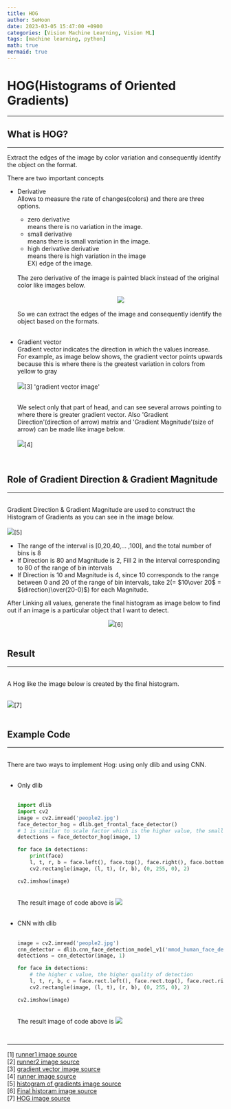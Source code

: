 ```yaml
---
title: HOG
author: SeHoon
date: 2023-03-05 15:47:00 +0900
categories: [Vision Machine Learning, Vision ML]
tags: [machine learning, python]
math: true
mermaid: true
---
```


# HOG(Histograms of Oriented Gradients)
---
## What is HOG?
---
Extract the edges of the image by color variation and consequently identify the object on the format.

There are two important concepts
- Derivative<br>
    Allows to measure the rate of changes(colors) and there are three options.
    + zero derivative<br>
        means there is no variation in the image.
    + small derivative<br>
        means there is small variation in the image.
    + high derivative derivative<br>
        means there is high variation in the image<br> EX) edge of the image.
    <br>  
    The zero derivative of the image is painted black instead of the original color like images below.<br>
    <br>
    <center>
    <img src="https://user-images.githubusercontent.com/28240052/224238779-4631845b-b8bb-4925-8c10-d97363546245.png"> 
    </center>
    <br>
    So we can extract the edges of the image and consequently identify the object based on the formats.
    <br>
    <br>
- Gradient vector<br>
    Gradient vector indicates the direction in which the values increase.<br>
    For example, as image below shows, the gradient vector points upwards because this is where there is the greatest variation in colors from yellow to gray<br>
    <br>
    <img src="https://user-images.githubusercontent.com/28240052/222979389-6b604da5-fc93-4be6-8954-6357e90e8284.png">[3] 'gradient vector image'<br><br>

    We select only that part of head, and can see several arrows pointing to where there is greater gradient vector. Also 'Gradient Direction'(direction of arrow) matrix and 'Gradient Magnitude'(size of arrow) can be made like image below.
    <br>
    <br>
    <img src="https://user-images.githubusercontent.com/28240052/222981629-1d4d6447-c521-43b4-ae1e-1118bf247104.png">[4]<br>

    <br>
## Role of Gradient Direction & Gradient Magnitude
---
<br>
Gradient Direction & Gradient Magnitude are used to construct the Histogram of Gradients
as you can see in the image below.<br><br>
<img src="https://user-images.githubusercontent.com/28240052/224039450-842f22d0-df28-4a92-a446-428bccf45000.png">[5]
<br>

- The range of the interval is [0,20,40,… ,100], and the total number of bins is 8<br>
- If Direction is 80 and Magnitude is 2, Fill 2 in the interval corresponding to 80 of the range of bin intervals<br>
- If Direction is 10 and Magnitude is 4, since 10 corresponds to the range between 0 and 20 of the range of bin intervals, take 2(= $10\over 20$ = $(direction)\over(20-0)$) for each Magnitude.<br>

After Linking all values, generate the final histogram as image below to find out if an image is a particular object that I want to detect.<br>
<center>
<img src="https://user-images.githubusercontent.com/28240052/224046668-4454ce21-f5b1-43fc-a682-de036d60c243.png">[6]
</center><br>

## Result
---
<br>
A Hog like the image below is created by the final histogram.<br><br>

<img src="https://user-images.githubusercontent.com/28240052/224047725-20866a70-fd94-4079-89be-ce1c42f69014.png">[7]<br><br>

## Example Code
---
<br>
There are two ways to implement Hog: using only dlib and using CNN.<br><br>

+ Only dlib
    <br><br>

    ``` py
    import dlib
    import cv2
    image = cv2.imread('people2.jpg')
    face_detector_hog = dlib.get_frontal_face_detector()
    # 1 is similar to scale factor which is the higher value, the smaller box
    detections = face_detector_hog(image, 1) 

    for face in detections:
        print(face)
        l, t, r, b = face.left(), face.top(), face.right(), face.bottom()
        cv2.rectangle(image, (l, t), (r, b), (0, 255, 0), 2)

    cv2.imshow(image)
    ```
    <br>
    The result image of code above is
    <img src="https://user-images.githubusercontent.com/28240052/224481553-87a16aae-38f4-4627-83ba-5c573e5cda19.png">
    <br><br>

+ CNN with dlib
    <br><br>

    ```py
    image = cv2.imread('people2.jpg')
    cnn_detector = dlib.cnn_face_detection_model_v1('mmod_human_face_detector.dat')
    detections = cnn_detector(image, 1)

    for face in detections:
        # the higher c value, the higher quality of detection
        l, t, r, b, c = face.rect.left(), face.rect.top(), face.rect.right(), face.rect.bottom(), face.confidence
        cv2.rectangle(image, (l, t), (r, b), (0, 255, 0), 2)

    cv2.imshow(image)
    ```
    <br>
    The result image of code above is
    <img src="https://user-images.githubusercontent.com/28240052/224481553-87a16aae-38f4-4627-83ba-5c573e5cda19.png">
    <br>

<br>

---

[1] [runner1 image source](https://www.udemy.com/course/computer-vision-masterclass/)<br>
[2] [runner2 image source](https://www.udemy.com/course/computer-vision-masterclass/)<br>
[3] [gradient vector image source](https://www.udemy.com/course/computer-vision-masterclass/)<br>
[4] [runner image source](https://www.udemy.com/course/computer-vision-masterclass/)<br>
[5] [histogram of gradients image source](https://www.udemy.com/course/computer-vision-masterclass/)<br>
[6] [Final historam image source](https://www.udemy.com/course/computer-vision-masterclass/)<br>
[7] [HOG image source](https://www.udemy.com/course/computer-vision-masterclass/)<br>
